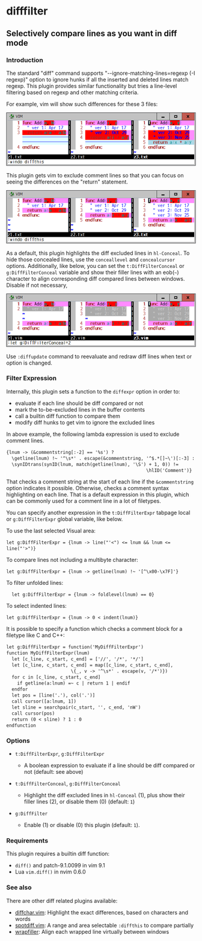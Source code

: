 # difffilter

## Selectively compare lines as you want in diff mode

### Introduction

The standard "diff" command supports "--ignore-matching-lines=regexp (-I
regexp)" option to ignore hunks if all the inserted and deleted lines match
regexp. This plugin provides similar functionality but tries a line-level
filtering based on regexp and other matching criteria.

For example, vim will show such differences for these 3 files:

![sample1](sample1.png)

This plugin gets vim to exclude comment lines so that you can focus on
seeing the differences on the "return" statement.

![sample2](sample2.png)

As a default, this plugin highlights the diff excluded lines in `hl-Conceal`.
To hide those concealed lines, use the `conceallevel` and `concealcursor`
options. Additionally, like below, you can set the `t:DiffFilterConceal` or
`g:DiffFilterConceal` variable and show their filler lines with an eob(`~`)
character to align corresponding diff compared lines between windows. Disable
if not necessary,

![sample3](sample3.png)

Use `:diffupdate` command to reevaluate and redraw diff lines when text or
option is changed.

### Filter Expression

Internally, this plugin sets a function to the `diffexpr` option in order to:
* evaluate if each line should be diff compared or not
* mark the to-be-excluded lines in the buffer contents
* call a builtin diff function to compare them
* modify diff hunks to get vim to ignore the excluded lines

In above example, the following lambda expression is used to exclude comment
lines.
```
{lnum -> (&commentstring[:-2] == '%s') ?
  \getline(lnum) !~ '^\s*' . escape(&commentstring, '^$.*[]~\')[:-3] :
  \synIDtrans(synID(lnum, match(getline(lnum), '\S') + 1, 0)) !=
                                                    \hlID('Comment')}
```
That checks a comment string at the start of each line if the `&commentstring`
option indicates it possible. Otherwise, checks a comment syntax highlighting
on each line. That is a default expression in this plugin, which can be
commonly used for a comment line in a lot of filetypes.

You can specify another expression in the `t:DiffFilterExpr` tabpage local or
`g:DiffFilterExpr` global variable, like below.

To use the last selected Visual area:
```
let g:DiffFilterExpr = {lnum -> line("'<") <= lnum && lnum <= line("'>")}
```
To compare lines not including a multibyte character:
```
let g:DiffFilterExpr = {lnum -> getline(lnum) !~ '[^\x00-\x7F]'}
```
To filter unfolded lines:
```
  let g:DiffFilterExpr = {lnum -> foldlevel(lnum) == 0}
```
To select indented lines:
```
let g:DiffFilterExpr = {lnum -> 0 < indent(lnum)}
```
It is possible to specify a function which checks a comment block for a
filetype like C and C++:
```
let g:DiffFilterExpr = function('MyDiffFilterExpr')
function MyDiffFilterExpr(lnum)
  let [c_line, c_start, c_end] = ['//', '/*', '*/']
  let [c_line, c_start, c_end] = map([c_line, c_start, c_end],
                        \{_, v -> '^\s*' . escape(v, '/*')})
  for c in [c_line, c_start, c_end]
    if getline(a:lnum) =~ c | return 1 | endif
  endfor
  let pos = [line('.'), col('.')]
  call cursor([a:lnum, 1])
  let sline = searchpair(c_start, '', c_end, 'nW')
  call cursor(pos)
  return (0 < sline) ? 1 : 0
endfunction
```

### Options

* `t:DiffFilterExpr`, `g:DiffFilterExpr`
  * A boolean expression to evaluate if a line should be diff compared or not
    (default: see above)

* `t:DiffFilterConceal`, `g:DiffFilterConceal`
  * Highlight the diff excluded lines in `hl-Conceal` (1), plus show their
    filler lines (2), or disable them (0) (default: `1`)

* `g:DiffFilter`
  * Enable (1) or disable (0) this plugin (default: `1`).

### Requirements

This plugin requires a builtin diff function:
* `diff()` and patch-9.1.0099 in vim 9.1
* Lua `vim.diff()` in nvim 0.6.0

### See also

There are other diff related plugins available:
* [diffchar.vim](https://github.com/rickhowe/diffchar.vim): Highlight the exact differences, based on characters and words
* [spotdiff.vim](https://github.com/rickhowe/spotdiff.vim): A range and area selectable `:diffthis` to compare partially
* [wrapfiller](https://github.com/rickhowe/wrapfiller): Align each wrapped line virtually between windows
